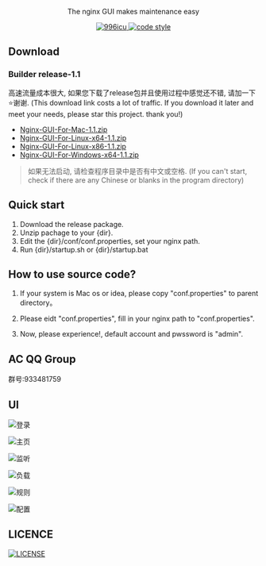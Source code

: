 <p align="center">
  The nginx GUI makes maintenance easy
</p>

<p align="center">
  <a href="https://github.com/996icu/996.ICU/blob/master/LICENSE">
    <img alt="996icu" src="https://img.shields.io/badge/license-NPL%20(The%20996%20Prohibited%20License)-blue.svg">
  </a>

  <a href="https://www.apache.org/licenses/LICENSE-2.0">
    <img alt="code style" src="https://img.shields.io/github/license/onlyGuo/nginx-gui.svg?style=popout">
  </a>
</p>

## Download
### Builder release-1.1
高速流量成本很大, 如果您下载了release包并且使用过程中感觉还不错, 请加一下⭐️谢谢.
(This download link costs a lot of traffic. If you download it later and meet your needs, please star this project. thank you!)
- [Nginx-GUI-For-Mac-1.1.zip](https://aiyiupload.oss-cn-beijing.aliyuncs.com/blog/file/nginxgui/Nginx-GUI-For-Mac%20v1.1.zip) 
- [Nginx-GUI-For-Linux-x64-1.1.zip](https://aiyiupload.oss-cn-beijing.aliyuncs.com/blog/file/nginxgui/Nginx-GUI-For-Linux%20X64%20v1.1.zip)
- [Nginx-GUI-For-Linux-x86-1.1.zip](https://aiyiupload.oss-cn-beijing.aliyuncs.com/blog/file/nginxgui/Nginx-GUI-For-Linux%20x86%20v1.1.zip)
- [Nginx-GUI-For-Windows-x64-1.1.zip](https://aiyiupload.oss-cn-beijing.aliyuncs.com/blog/file/nginxgui/Nginx-GUI-For-Windows%20x64%20v1.1.zip) 
> 如果无法启动, 请检查程序目录中是否有中文或空格. (If you can't start, check if there are any Chinese or blanks in the program directory)

## Quick start
1. Download the release package.
2. Unzip pachage to your {dir}.
3. Edit the {dir}/conf/conf.properties, set your nginx path.
4. Run {dir}/startup.sh or {dir}/startup.bat

## How to use source code?

1. If your system is Mac os or idea, please copy "conf.properties" to parent directory。

2. Please eidt "conf.properties", fill in your nginx path to "conf.properties".

3. Now, please experience!, default account and pwssword is "admin".

## AC QQ Group
群号:933481759

## UI
![登录](https://raw.githubusercontent.com/onlyGuo/nginx-gui/master/doc/login.png)

![主页](https://raw.githubusercontent.com/onlyGuo/nginx-gui/master/doc/home.png)

![监听](https://raw.githubusercontent.com/onlyGuo/nginx-gui/master/doc/lisner.png)

![负载](https://raw.githubusercontent.com/onlyGuo/nginx-gui/master/doc/upstream.png)

![规则](https://raw.githubusercontent.com/onlyGuo/nginx-gui/master/doc/location.png)

![配置](https://raw.githubusercontent.com/onlyGuo/nginx-gui/master/doc/conf.png)

## LICENCE

[![LICENSE](https://img.shields.io/badge/license-Anti%20996-blue.svg)](https://github.com/996icu/996.ICU/blob/master/LICENSE)

[1]: https://github.com/oychao/riact/tree/master/demos
